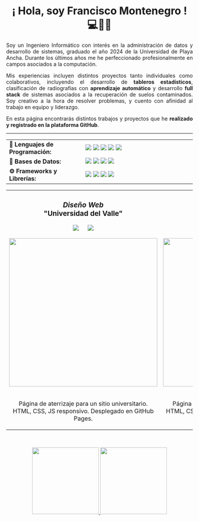 <div id="toc" align="center">
  <ul style="list-style: none">
    <summary>
      <h1> ¡ Hola, soy <a href="https://www.linkedin.com/in/fcomontsep/">Francisco Montenegro</a>  ! 💻💾👋  </h1>
    </summary>
  </ul>
</div>

<div align="justify">
  Soy un Ingeniero Informático con interés en la administración de datos y desarrollo de sistemas, graduado el año 2024 de la Universidad de Playa Ancha. Durante los últimos años me he perfeccionado profesionalmente en campos asociados a la computación.</p>
  
  Mis experiencias incluyen distintos proyectos tanto individuales como colaborativos, incluyendo el desarrollo de **tableros estadísticos**, clasificación de radiografías con **aprendizaje automático** y desarrollo **full stack** de sistemas asociados a la recuperación de suelos contaminados. Soy creativo a la hora de resolver problemas, y cuento con afinidad al trabajo en equipo y liderazgo.
  
  En esta página encontrarás distintos trabajos y proyectos que he **realizado y registrado en la plataforma GitHub**.
</div>

<hr>

<!-- Capacidades ----------------------------------------------->

<p align="center">
  <table>
    <tr style="background-color: transparent;">
      <td width="275px"><strong>💬 Lenguajes de Programación: </strong></td>
      <td width="575px">
        <img src="https://img.shields.io/badge/html-%23E54C21.svg?style=for-the-badge&logo=html5&logoColor=white">
        <img src="https://img.shields.io/badge/javascript-%23EDB500.svg?style=for-the-badge&logo=javascript&logoColor=white">
        <img src="https://img.shields.io/badge/python-306998?style=for-the-badge&logo=python&logoColor=white">
        <img src="https://img.shields.io/badge/php-%23777BB3.svg?style=for-the-badge&logo=php&logoColor=white">
        <img src="https://img.shields.io/badge/css-%23663399.svg?style=for-the-badge&logo=css&logoColor=white">
      </td>
    </tr>
    <tr style="background-color: transparent;">
      <td><strong>📝 Bases de Datos:</strong></td>
      <td>
        <img src="https://img.shields.io/badge/Oracle_DB-C74634.svg?style=for-the-badge&logo=oculus&logoColor=white">
        <img src="https://img.shields.io/badge/mysql-F29209.svg?style=for-the-badge&logo=mysql&logoColor=white">
        <img src="https://img.shields.io/badge/Excel-087F41?style=for-the-badge&logo=googlesheets&logoColor=white">
        <img src="https://img.shields.io/badge/postgresql-%23336791.svg?style=for-the-badge&logo=postgresql&logoColor=white">
      </td>
    </tr>
    <tr style="background-color: transparent;">
      <td><strong>⚙️ Frameworks y Librerías:</strong></td>
      <td>
        <img src="https://img.shields.io/badge/laravel/BLADE-%23FF2D20.svg?style=for-the-badge&logo=laravel&logoColor=white">
        <img src="https://img.shields.io/badge/django-%23064B35.svg?style=for-the-badge&logo=django&logoColor=white">
        <img src="https://img.shields.io/badge/tailwind-%2338BDF8.svg?style=for-the-badge&logo=tailwind-css&logoColor=white">
        <img src="https://img.shields.io/badge/livewire-%234C53A1.svg?style=for-the-badge&logo=livewire&logoColor=white">
      </td>
    </tr>
  </table>

<!-- Zona de Proyectos ----------------------------------------------->

<p align="center">
<table>
	<tr>
		<td width="50%">
			<h3 align="center"><i>Diseño Web</i><br>"Universidad del Valle"</h3>
			<div align="center">
				<p>
				<a href="https://github.com/fcomontsep/portafolio-js-landing-uni" target="_blank"><img src="https://img.shields.io/badge/REPOSITORIO-3C444F?style=for-the-badge&logo=github&logoColor=white"></a>
				&emsp; 
				<a href="https://fcomontsep.github.io/portafolio-js-landing-uni/" target="_blank"><img src="https://img.shields.io/badge/SITIO%20WEB-3C444F?style=for-the-badge&logo=searxng&logoColor=white"></a>
				</p>
				<a href="https://fcomontsep.github.io/portafolio-js-landing-uni/" target="_blank"><img src="https://i.imgur.com/45cDVXV.jpg" width="400"></a>
				<br><br>
				<p>Página de aterrizaje para un sitio universitario.
				<br>HTML, CSS, JS responsivo. Desplegado en GitHub Pages.</p>                                                     
			</div>                                                   
		</td>  
		<td width="50%">
			<h3 align="center"><i>Diseño Web</i><br>"Sabrozzo Coctelería"</h3>
			<div align="center">
				<p>
				<a href="https://github.com/fcomontsep/portafolio-js-landing-coctel" target="_blank"><img src="https://img.shields.io/badge/REPOSITORIO-3C444F?style=for-the-badge&logo=github&logoColor=white"></a>
				&emsp; 
				<a href="https://fcomontsep.github.io/portafolio-js-landing-coctel/" target="_blank"><img src="https://img.shields.io/badge/SITIO%20WEB-3C444F?style=for-the-badge&logo=searxng&logoColor=white"></a>
				</p>
				<a href="https://fcomontsep.github.io/portafolio-js-landing-coctel/" target="_blank"><img src="https://i.imgur.com/0AJVRup.jpg" width="400"></a>
				<br><br>
				<p>Página de aterrizaje para un sitio de coctelero.
				<br>HTML, CSS, JS, responsivo. Desplegado en GitHub Pages.</p>                                                     
			</div>                                                   
	</table>                       
	<br>
</p>

<!-- Github Analytics ----------------------------------------------->

<p align="center">
	<a href="https://github.com/fcomontsep">
	<img height="180em" src="https://github-readme-stats.vercel.app/api?username=fcomontsep&show_icons=true&theme=nord&include_all_commits=true&count_private=true&locale=es&rank_icon=github"/>
	<img height="180em" src="https://github-readme-stats.vercel.app/api/top-langs/?username=fcomontsep&layout=compact&langs_count=8&theme=nord&locale=es"/>
	</a>
</p>
